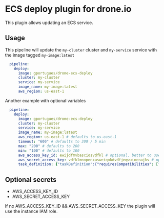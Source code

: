 # ECS deploy plugin for drone.io

This plugin allows updating an ECS service.

## Usage

This pipeline will update the `my-cluster` cluster and `my-service` service with the image tagged `my-image:latest`

```yaml
  pipeline:
    deploy:
      image: gportugues/drone-ecs-deploy
      cluster: my-cluster
      service: my-service
      image_name: my-image:latest
      aws_region: us-east-1
```

Another example with optional variables

```yaml
  pipeline:
    deploy:
      image: gportugues/drone-ecs-deploy
      cluster: my-cluster
      service: my-service
      image_name: my-image:latest
      aws_region: us-east-1 # defaults to us-east-1
      timeout: "600" # defaults to 300 / 5 min
      max: "200" # defaults to 200
      min: "100" # defaults to 100
      aws_access_key_id: ewijdfmvbasciosvdfkl # optional, better to use as secret
      aws_secret_access_key: vdfklmnopenxasweiqokdvdfjeqwuioenajks # optional, better to use as secret
      task_definition: {"taskDefinition":{"requiresCompatibilities": ["FARGATE", "EC2"]}}
```

## Optional secrets

* AWS_ACCESS_KEY_ID
* AWS_SECRET_ACCESS_KEY

If no AWS_ACCESS_KEY_ID && AWS_SECRET_ACCESS_KEY the plugin will use the instance IAM role.